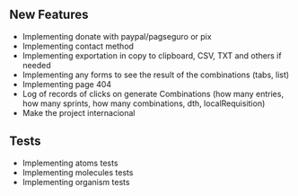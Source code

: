 ## New Features

- Implementing donate with paypal/pagseguro or pix
- Implementing contact method
- Implementing exportation in copy to clipboard, CSV, TXT and others if needed
- Implementing any forms to see the result of the combinations (tabs, list)
- Implementing page 404
- Log of records of clicks on generate Combinations (how many entries, how many sprints, how many combinations, dth, localRequisition)
- Make the project internacional

## Tests

- Implementing atoms tests
- Implementing molecules tests
- Implementing organism tests
